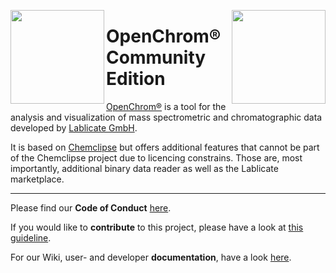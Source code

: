 <img src="https://www.openchrom.net/img/LogoTrans.png" width="150" align="left"><img src="https://lablicate.com/img/LablicateLogo.png" width="150" align="right">

# OpenChrom® Community Edition

[OpenChrom®](https://en.wikipedia.org/wiki/OpenChrom) is a tool for the analysis and visualization of mass spectrometric and chromatographic data developed by [Lablicate GmbH](https://lablicate.com).

It is based on [Chemclipse](https://github.com/eclipse/chemclipse) but offers additional features that cannot be part of the Chemclipse project due to licencing constrains. Those are, most importantly, additional binary data reader as well as the Lablicate marketplace.

---

Please find our **Code of Conduct** [here](https://github.com/OpenChrom/openchrom/blob/develop/CODE_OF_CONDUCT.md).

If you would like to **contribute** to this project, please have a look at [this guideline](https://github.com/OpenChrom/openchrom/blob/develop/CONTRIBUTING.md).

For our Wiki, user- and developer **documentation**, have a look [here](https://github.com/OpenChrom/openchrom/wiki).
